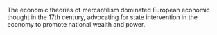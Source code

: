 The economic theories of mercantilism dominated European economic thought in the 17th century, advocating for state intervention in the economy to promote national wealth and power.
